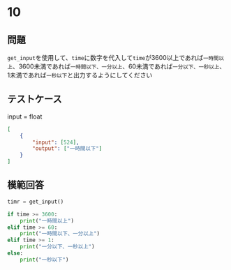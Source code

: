 # 10

## 問題

`get_input`を使用して、`time`に数字を代入して`time`が3600以上であれば`一時間以上`、3600未満であれば`一時間以下、一分以上`、60未満であれば`一分以下、一秒以上`、1未満であれば`一秒以下`と出力するようにしてください

## テストケース
input = float
```json
[
	{
		"input": [524],
		"output": ["一時間以下"]
  	}
]
```

## 模範回答
```python
timr = get_input()

if time >= 3600:
	print("一時間以上")
elif time >= 60:
	print("一時間以下、一分以上")
elif time >= 1:
	print("一分以下、一秒以上")
else:
    print("一秒以下")  
```